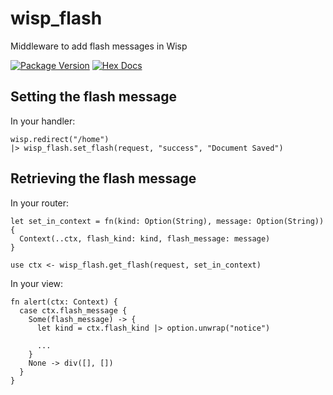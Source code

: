 # wisp_flash

Middleware to add flash messages in Wisp

[![Package Version](https://img.shields.io/hexpm/v/wisp_flash)](https://hex.pm/packages/wisp_flash)
[![Hex Docs](https://img.shields.io/badge/hex-docs-ffaff3)](https://hexdocs.pm/wisp_flash/)

## Setting the flash message

In your handler:

```gleam
wisp.redirect("/home")
|> wisp_flash.set_flash(request, "success", "Document Saved")
```

## Retrieving the flash message

In your router:

```gleam
let set_in_context = fn(kind: Option(String), message: Option(String)) {
  Context(..ctx, flash_kind: kind, flash_message: message)
}

use ctx <- wisp_flash.get_flash(request, set_in_context)
```

In your view:

```gleam
fn alert(ctx: Context) {
  case ctx.flash_message {
    Some(flash_message) -> {
      let kind = ctx.flash_kind |> option.unwrap("notice")

      ...
    }
    None -> div([], [])
  }
}
```
